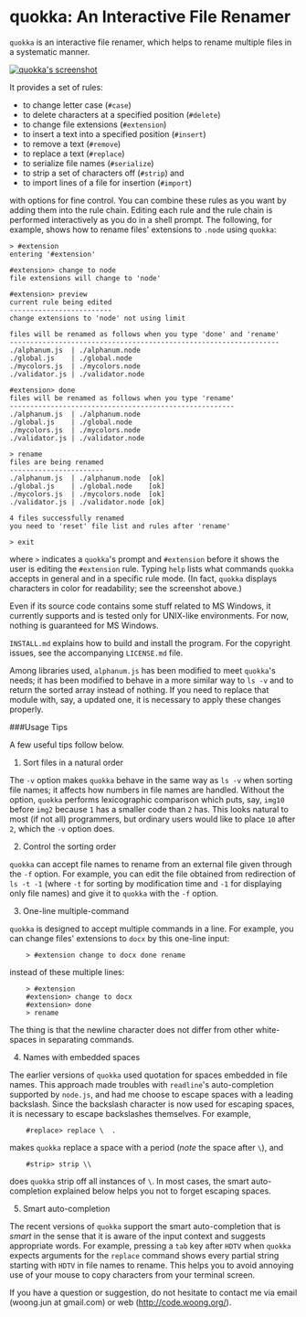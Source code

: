 quokka: An Interactive File Renamer
===================================

`quokka` is an interactive file renamer, which helps to rename multiple files
in a systematic manner.

  <div class="center">
    <a href="http://code.woong.org/img/quokka-sc.png">
      <img src="http://code.woong.org/img/quokka-sc.png"
        alt="quokka's screenshot"
        style="display:block; margin-left:auto; margin-right:auto" />
    </a>
  </div>

It provides a set of rules:

- to change letter case (`#case`)
- to delete characters at a specified position (`#delete`)
- to change file extensions (`#extension`)
- to insert a text into a specified position (`#insert`)
- to remove a text (`#remove`)
- to replace a text (`#replace`)
- to serialize file names (`#serialize`)
- to strip a set of characters off (`#strip`) and
- to import lines of a file for insertion (`#import`)

with options for fine control. You can combine these rules as you want by
adding them into the rule chain. Editing each rule and the rule chain is
performed interactively as you do in a shell prompt. The following, for
example, shows how to rename files' extensions to `.node` using `quokka`:

    > #extension
    entering '#extension'

    #extension> change to node
    file extensions will change to 'node'

    #extension> preview
    current rule being edited
    -------------------------
    change extensions to 'node' not using limit

    files will be renamed as follows when you type 'done' and 'rename'
    ------------------------------------------------------------------
    ./alphanum.js  | ./alphanum.node
    ./global.js    | ./global.node
    ./mycolors.js  | ./mycolors.node
    ./validator.js | ./validator.node

    #extension> done
    files will be renamed as follows when you type 'rename'
    -------------------------------------------------------
    ./alphanum.js  | ./alphanum.node
    ./global.js    | ./global.node
    ./mycolors.js  | ./mycolors.node
    ./validator.js | ./validator.node

    > rename
    files are being renamed
    -----------------------
    ./alphanum.js  | ./alphanum.node  [ok]
    ./global.js    | ./global.node    [ok]
    ./mycolors.js  | ./mycolors.node  [ok]
    ./validator.js | ./validator.node [ok]

    4 files successfully renamed
    you need to 'reset' file list and rules after 'rename'

    > exit

where `>` indicates a `quokka`'s prompt and `#extension` before it shows the
user is editing the `#extension` rule. Typing `help` lists what commands
`quokka` accepts in general and in a specific rule mode. (In fact, `quokka`
displays characters in color for readability; see the screenshot above.)

Even if its source code contains some stuff related to MS Windows, it currently
supports and is tested only for UNIX-like environments. For now, nothing is
guaranteed for MS Windows.

`INSTALL.md` explains how to build and install the program. For the copyright
issues, see the accompanying `LICENSE.md` file.

Among libraries used, `alphanum.js` has been modified to meet `quokka`'s needs;
it has been modified to behave in a more similar way to `ls -v` and to return
the sorted array instead of nothing. If you need to replace that module with,
say, a updated one, it is necessary to apply these changes properly.

###Usage Tips

A few useful tips follow below.

1. Sort files in a natural order

  The `-v` option makes `quokka` behave in the same way as `ls -v` when
  sorting file names; it affects how numbers in file names are handled. Without
  the option, `quokka` performs lexicographic comparison which puts, say,
  `img10` before `img2` because `1` has a smaller code than `2` has. This looks
  natural to most (if not all) programmers, but ordinary users would like to
  place `10` after `2`, which the `-v` option does.

2. Control the sorting order

  `quokka` can accept file names to rename from an external file given through
  the `-f` option. For example, you can edit the file obtained from redirection
  of `ls -t -1` (where `-t` for sorting by modification time and `-1` for
  displaying only file names) and give it to `quokka` with the `-f` option.

3. One-line multiple-command

  `quokka` is designed to accept multiple commands in a line. For example, you
  can change files' extensions to `docx` by this one-line input:

        > #extension change to docx done rename

  instead of these multiple lines:

        > #extension
        #extension> change to docx
        #extension> done
        > rename

  The thing is that the newline character does not differ from other
  white-spaces in separating commands.

4. Names with embedded spaces

  The earlier versions of `quokka` used quotation for spaces embedded in file
  names. This approach made troubles with `readline`'s auto-completion
  supported by `node.js`, and had me choose to escape spaces with a leading
  backslash. Since the backslash character is now used for escaping spaces, it
  is necessary to escape backslashes themselves. For example,

        #replace> replace \  .

  makes `quokka` replace a space with a period (_note_ the space after `\`),
  and

        #strip> strip \\

  does `quokka` strip off all instances of `\`. In most cases, the smart
  auto-completion explained below helps you not to forget escaping spaces.

5. Smart auto-completion

  The recent versions of `quokka` support the smart auto-completion that is
  _smart_ in the sense that it is aware of the input context and suggests
  appropriate words. For example, pressing a `tab` key after `HDTV` when
  `quokka` expects arguments for the `replace` command shows every partial
  string starting with `HDTV` in file names to rename. This helps you to
  avoid annoying use of your mouse to copy characters from your terminal
  screen.

If you have a question or suggestion, do not hesitate to contact me via email
(woong.jun at gmail.com) or web (http://code.woong.org/).
